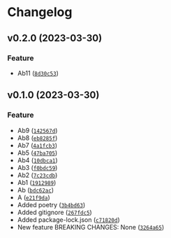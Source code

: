 # Changelog

<!--next-version-placeholder-->

## v0.2.0 (2023-03-30)
### Feature
* Ab11 ([`8d30c53`](https://github.com/shilu10/demo-workflow-pypi/commit/8d30c53e7988e759b9223a374b6300377095c6db))

## v0.1.0 (2023-03-30)
### Feature
* Ab9 ([`142567d`](https://github.com/shilu10/demo-workflow-pypi/commit/142567decb28de5e5965a069efa67dd00eb3f7cb))
* Ab8 ([`eb8285f`](https://github.com/shilu10/demo-workflow-pypi/commit/eb8285f6a8f1d5246a847f1b2a47bdc7dfc8c8c2))
* Ab7 ([`4a1fcb3`](https://github.com/shilu10/demo-workflow-pypi/commit/4a1fcb3a00b11058cd6bb179d6616bd13bdcdc54))
* Ab5 ([`47ba705`](https://github.com/shilu10/demo-workflow-pypi/commit/47ba705b1dfd8dca62d2422259b4a6bc1aa7b2b5))
* Ab4 ([`10dbca1`](https://github.com/shilu10/demo-workflow-pypi/commit/10dbca1129014c584b9b9b03644936e4a76ee77d))
* Ab3 ([`f0bdc59`](https://github.com/shilu10/demo-workflow-pypi/commit/f0bdc592d67f932ba505d1a7cd582028aae24372))
* Ab2 ([`7c23cdb`](https://github.com/shilu10/demo-workflow-pypi/commit/7c23cdb8636296f48bb6c7803db821137971290d))
* Ab1 ([`1912989`](https://github.com/shilu10/demo-workflow-pypi/commit/1912989c513f88fdf05872916cc68b1589f52339))
* Ab ([`bdc62ac`](https://github.com/shilu10/demo-workflow-pypi/commit/bdc62ac5a865508340fb47404a1cc1b6cdf4844c))
* A ([`e21f9da`](https://github.com/shilu10/demo-workflow-pypi/commit/e21f9daac4177b969b396ec4e0d5810e84ba14ee))
* Added poetry ([`3b4bd63`](https://github.com/shilu10/demo-workflow-pypi/commit/3b4bd6366d42f70bd1f339f23fbf95a2c36246ce))
* Added gitignore ([`267fdc5`](https://github.com/shilu10/demo-workflow-pypi/commit/267fdc5276848d62529599a6fe640c654080d1e9))
* Added package-lock.json ([`c71820d`](https://github.com/shilu10/demo-workflow-pypi/commit/c71820dfd462b645daec14e7a7e05d46415db670))
* New feature      BREAKING CHANGES: None ([`3264a65`](https://github.com/shilu10/demo-workflow-pypi/commit/3264a65a721d6dd4c890870ee5e11836939783c9))
